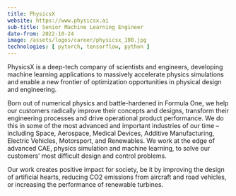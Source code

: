 ```yaml
---
title: PhysicsX
website: https://www.physicsx.ai
sub-title: Senior Machine Learning Engineer
date-from: 2022-10-24
image: /assets/logos/career/physicsx_100.jpg
technologies: [ pytorch, tensorflow, python ]
---
```


PhysicsX is a deep-tech company of scientists and engineers, developing machine learning applications to massively accelerate physics simulations and enable a new frontier of optimization opportunities in physical design and engineering. 
 
Born out of numerical physics and battle-hardened in Formula One, we help our customers radically improve their concepts and designs, transform their engineering processes and drive operational product performance. We do this in some of the most advanced and important industries of our time – including Space, Aerospace, Medical Devices, Additive Manufacturing, Electric Vehicles, Motorsport, and Renewables. We work at the edge of advanced CAE, physics simulation and machine learning, to solve our customers’ most difficult design and control problems. 
 
Our work creates positive impact for society, be it by improving the design of artificial hearts, reducing CO2 emissions from aircraft and road vehicles, or increasing the performance of renewable turbines.
